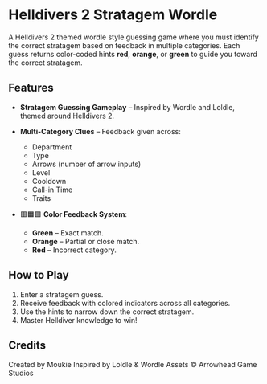 # Helldivers 2 Stratagem Wordle

A Helldivers 2 themed wordle style guessing game where you must identify the correct stratagem based on feedback in multiple categories. Each guess returns color-coded hints **red**, **orange**, or **green** to guide you toward the correct stratagem.

## Features

* **Stratagem Guessing Gameplay** – Inspired by Wordle and Loldle, themed around Helldivers 2.
* **Multi-Category Clues** – Feedback given across:

  * Department
  * Type
  * Arrows (number of arrow inputs)
  * Level
  * Cooldown
  * Call-in Time
  * Traits
* 🟥🟧🟩 **Color Feedback System**:

  * **Green** – Exact match.
  * **Orange** – Partial or close match.
  * **Red** – Incorrect category.

## How to Play

1. Enter a stratagem guess.
2. Receive feedback with colored indicators across all categories.
3. Use the hints to narrow down the correct stratagem.
4. Master Helldiver knowledge to win!

## Credits

Created by Moukie
Inspired by Loldle & Wordle
Assets © Arrowhead Game Studios

